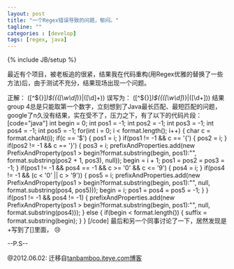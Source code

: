 ```yaml
---
layout: post
title: "一个Regex错误导致的问题，郁闷。"
tagline: ""
categories : [develop]
tags: [regex, java]
---
```

{% include JB/setup %}

最近有个项目，被老板追的很紧，结果我在代码重构(用Regex优雅的替换了一些方法)后，由于测试不充分，结果现场出现一个问题。

正解： ([^\$\{\}]*)\$(\{([\w\d]*)\}|([\d]+))
误写为： ([^\$\{\}]*)\$(\{([\w\d]*)\}|([\d+]))
结果group 4总是只能取第一个数字，立刻想到了Java最长匹配、最短匹配的问题，google了n久没有结果，实在受不了，压力之下，有了以下的代码片段：
[code="java"]
			int begin = 0;
			int pos1 = -1;
			int pos2 = -1;
			int pos3 = -1;
			int pos4 = -1;
			int pos5 = -1;
			for(int i = 0; i < format.length(); i++) {
				char c = format.charAt(i);
				if(c == '$') {
					pos1 = i;
				}
				if(pos1 != -1 && c == '{') {
					pos2 = i;
				}
				if(pos2 != -1 && c == '}') {
					pos3 = i;
					prefixAndProperties.add(new PrefixAndProperty(pos1 > begin?format.substring(begin, pos1):"", format.substring(pos2 + 1, pos3), null));
					begin = i + 1;
					pos1 = pos2 = pos3 = -1;
				}
				if(pos1 != -1 && pos4 == -1 && c >= '0' && c <= '9') {
					pos4 = i;
				}
				if(pos4 != -1 && (c < '0' || c > '9')) {
					pos5 = i;
					prefixAndProperties.add(new PrefixAndProperty(pos1 > begin?format.substring(begin, pos1):"", null, format.substring(pos4, pos5))); 
					begin = i;
					pos1 = pos4 = pos5 = -1;
				}
			}
			if(pos1 != -1 && pos4 != -1) {
				prefixAndProperties.add(new PrefixAndProperty(pos1 > begin?format.substring(begin, pos1):"", null, format.substring(pos4))); 
			} else {
				if(begin < format.length()) {
					suffix = format.substring(begin);
				}
			}
[/code]
最后和另一个同事讨论了一下，居然发现是+写到了[]里面， :cry: 

--P.S--

@2012.06.02:
迁移自[tanbamboo.iteye.com博客](http://tanbamboo.iteye.com/blog/493520)
